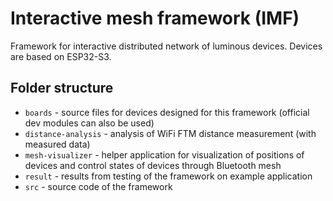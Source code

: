 # Interactive mesh framework (IMF)

Framework for interactive distributed network of luminous devices. Devices are based on ESP32-S3.

## Folder structure

- `boards` - source files for devices designed for this framework (official dev modules can also be used)
- `distance-analysis` - analysis of WiFi FTM distance measurement (with measured data)
- `mesh-visualizer` - helper application for visualization of positions of devices and control states of devices through Bluetooth mesh
- `result` - results from testing of the framework on example application
- `src` - source code of the framework